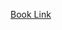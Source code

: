 [Book Link](https://read.readwise.io/filter/tag:%22linear%20algebra%22/read/01h4tzz08favc0s7b8b6341xne)